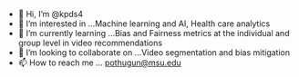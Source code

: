 - 👋 Hi, I’m @kpds4
- 👀 I’m interested in ...Machine learning and AI, Health care analytics
- 🌱 I’m currently learning ...Bias and Fairness metrics at the individual and group level in video recommendations
- 💞️ I’m looking to collaborate on ...Video segmentation and bias mitigation
- 📫 How to reach me ...
pothugun@msu.edu

<!---
kpds4/kpds4 is a ✨ special ✨ repository because its `README.md` (this file) appears on your GitHub profile.
You can click the Preview link to take a look at your changes.
--->
